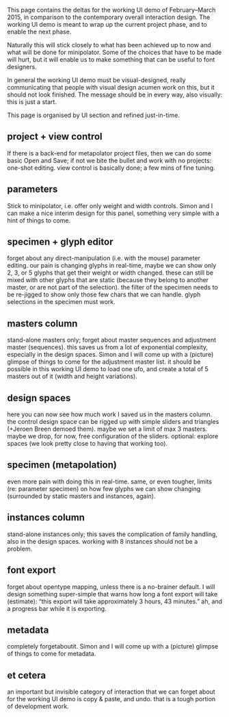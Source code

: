 This page contains the deltas for the working UI demo of February–March 2015, in comparison to the contemporary overall interaction design. The working UI demo is meant to wrap up the current project phase, and to enable the next phase.

Naturally this will stick closely to what has been achieved up to now and what will be done for minipolator. Some of the choices that have to be made will hurt, but it will enable us to make something that can be useful to font designers.

In general the working UI demo must be visual-designed, really communicating that people with visual design acumen work on this, but it should not look finished. The message should be in every way, also visually: this is just a start.

This page is organised by UI section and refined just-in-time.

## project + view control
If there is a back-end for metapolator project files, then we can do some basic Open and Save; if not we bite the bullet and work with no projects: one-shot editing. view control is basically done; a few mins of fine tuning.

## parameters
Stick to minipolator, i.e. offer only weight and width controls. Simon and I can make a nice interim design for this panel, something very simple with a hint of things to come.

## specimen + glyph editor
forget about any direct-manipulation (i.e. with the mouse) parameter editing. our pain is changing glyphs in real-time, maybe we can show only 2, 3, or 5 glyphs that get their weight or width changed. these can still be mixed with other glyphs that are static (because they belong to another master, or are not part of the selection). the filter of the specimen needs to be re-jigged to show only those few chars that we can handle. glyph selections in the specimen must work.

## masters column
stand-alone masters only; forget about master sequences and adjustment master (sequences). this saves us from a lot of exponential complexity, especially in the design spaces. Simon and I will come up with a (picture) glimpse of things to come for the adjustment master list. it should be possible in this working UI demo to load one ufo, and create a total of 5 masters out of it (width and height variations).

## design spaces
here you can now see how much work I saved us in the masters column. the control design space can be rigged up with simple sliders and triangles (+Jeroen Breen demoed them). maybe we set a limit of max 3 masters. maybe we drop, for now, free configuration of the sliders. optional: explore spaces (we look pretty close to having that working too).

## specimen (metapolation)
even more pain with doing this in real-time. same, or even tougher, limits (re: parameter specimen) on how few glyphs we can show changing (surrounded by static masters and instances, again).

## instances column
stand-alone instances only; this saves the complication of family handling, also in the design spaces. working with 8 instances should not be a problem.

## font export
forget about opentype mapping, unless there is a no-brainer default. I will design something super-simple that warns how long a font export will take (estimate): “this export will take approximately 3 hours, 43 minutes.” ah, and a progress bar while it is exporting.

## metadata
completely forgetaboutit. Simon and I will come up with a (picture) glimpse of things to come for metadata.

## et cetera
an important but invisible category of interaction that we can forget about for the working UI demo is copy & paste, and undo. that is a tough portion of development work.﻿